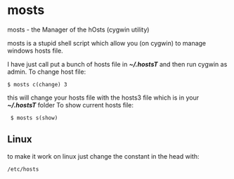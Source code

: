# mosts
mosts - the Manager of the hOsts (cygwin utility)

mosts is a stupid shell script which allow you (on cygwin) to manage windows hosts file.

I have just call put a bunch of hosts file in ***~/.hostsT*** and then run cygwin as admin.
To change host file:
 ```
 $ mosts c(change) 3 
 ```
 this will change your hosts file with the hosts3 file which is in your ***~/.hostsT*** folder
To show current hosts file:
```
 $ mosts s(show)
```
## Linux
to make it work on linux just change the constant in the head with:
```
/etc/hosts
```
